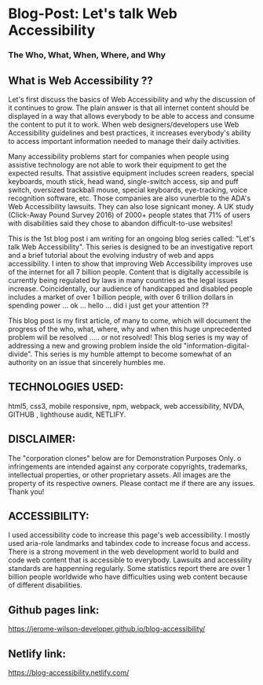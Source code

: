 # Blog-Post: Let's talk Web Accessibility
### The Who, What, When, Where, and Why

## What is Web Accessibility ??
Let's first discuss the basics of Web Accessibility and why the discussion of it continues to grow. The plain answer is that all internet content should be displayed in a way that allows everybody to be able to access and consume the content to put it to work. When web designers/developers use Web Accessibility guidelines and best practices, it increases everybody's ability to access important information needed to manage their daily activities.

Many accessibility problems start for companies when people using assistive technology are not able to work their equipment to get the expected results. That assistive equipment includes screen readers, special keyboards, mouth stick, head wand, single-switch access, sip and puff switch, oversized trackball mouse, special keyboards, eye-tracking, voice recognition software, etc. Those companies are also vunerble to the ADA's Web Accessibility lawsuits. They can also lose signicant money. A UK study (Click-Away Pound Survey 2016) of 2000+ people states that 71% of users with disabilities said they chose to abandon difficult-to-use websites! 

This is the 1st blog post i am writing for an ongoing blog series called: "Let's talk Web Accessibility". This series is designed to be an investigative report and a brief tutorial about the evolving industry of web and apps accessibility. I inten to show that improving Web Accessibility improves use of the internet for all 7 billion people. Content that is digitally accessibile is currently being regulated by laws in many countries as the legal issues increase. Coincidentally, our audience of handicapped and disabled people includes a market of over 1 billion people, with over 6 trillion dollars in spending power ... ok ... hello ... did i just get your attention ??

This blog post is my first article, of many to come, which will document the progress of the who, what, where, why and when this huge unprecedented problem will be resolved ..... or not resolved! This blog series is my way of addressing a new and growing problem inside the old "information-digital-divide". This series is my humble attempt to become somewhat of an authority on an issue that sincerely humbles me.

## TECHNOLOGIES USED:
html5, css3, mobile responsive, npm, webpack, web accessibility, 
NVDA, GITHUB , lighthouse audit, NETLIFY.

## DISCLAIMER:
The "corporation clones" below are for Demonstration Purposes Only. 
o infringements are intended against any corporate copyrights, trademarks, 
intellectual properties, or other proprietary assets. All images are the 
property of its respective owners. Please contact me if there are any issues. 
Thank you!

## ACCESSIBILITY:
I used accessibility code to increase this page's web accessibility. I mostly 
used aria-role landmarks and tabindex code to increase focus and access. There 
is a strong movement in the web development world to build and code web content 
that is accessible to everybody. Lawsuits and accessility standards are happenning 
regularly. Some statistics report there are over 1 billion people worldwide who 
have difficulties using web content because of different disabilities.

## Github pages link:
https://jerome-wilson-developer.github.io/blog-accessibility/

## Netlify link:
https://blog-accessibility.netlify.com/
